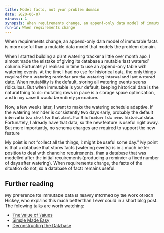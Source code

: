 ```yaml
---
title: Model facts, not your problem domain
date: 2020-06-07
minutes: 1
synopsis: When requirements change, an append-only data model of immutable facts is more useful than a mutable data model that models the problem domain.
run-in: When requirements change
---
```


When requirements change,
an append-only data model of immutable facts is more useful
than a mutable data model that models the problem domain.

When I started building [a plant watering tracker](https://github.com/ruuda/sempervivum)
a little over month ago,
I almost made the mistake of giving its database a mutable ‘last watered’ column.
Fortunately I realised in time to use an append-only table with watering events.
At the time I had no use for historical data,
the only things required for a watering reminder
are the watering interval and last watered date.
When mutability is the default,
storing all watering events seems ridiculous.
But when immutable is your default,
keeping historical data is the natural thing to do:
mutating rows in place is a storage space optimization,
and in my case it would be entirely premature.

Now, a few weeks later, I want to make the watering schedule adaptive.
If the watering reminder is consistently two days early,
probably the default interval is too short for that plant.
For this feature I do need historical data.
Fortunately, I already have that data,
so the new feature is useful right away.
But more importantly,
no schema changes are required to support the new feature.

My point is not “collect all the things, it might be useful some day.”
My point is that a database that stores facts (watering events)
is in a much better position to deal with changing requirements,
than a database that was modelled after the initial requirements
(producing a reminder a fixed number of days after watering).
When requirements change,
the facts of the situation do not,
so a database of facts remains useful.

Further reading
---------------

My preference for immutable data is heavily informed by the work of Rich Hickey,
who explains this much better than I ever could in a short blog post.
The following talks are worth watching:

 * [The Value of Values](https://www.infoq.com/presentations/Value-Values/)
 * [Simple Made Easy](https://www.infoq.com/presentations/Simple-Made-Easy/)
 * [Deconstructing the Database](https://www.infoq.com/presentations/Deconstructing-Database/)
